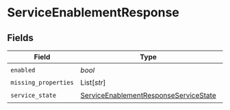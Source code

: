 # ServiceEnablementResponse


## Fields

| Field                                                                                                 | Type                                                                                                  | Required                                                                                              | Description                                                                                           |
| ----------------------------------------------------------------------------------------------------- | ----------------------------------------------------------------------------------------------------- | ----------------------------------------------------------------------------------------------------- | ----------------------------------------------------------------------------------------------------- |
| `enabled`                                                                                             | *bool*                                                                                                | :heavy_check_mark:                                                                                    | N/A                                                                                                   |
| `missing_properties`                                                                                  | List[*str*]                                                                                           | :heavy_minus_sign:                                                                                    | N/A                                                                                                   |
| `service_state`                                                                                       | [ServiceEnablementResponseServiceState](../../models/shared/serviceenablementresponseservicestate.md) | :heavy_check_mark:                                                                                    | N/A                                                                                                   |